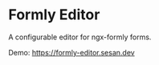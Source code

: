 # Formly Editor

A configurable editor for ngx-formly forms.

Demo: https://formly-editor.sesan.dev
